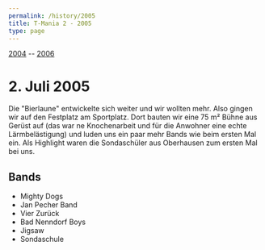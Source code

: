 ```yaml
---
permalink: /history/2005
title: T-Mania 2 - 2005
type: page
---
```


[2004](/history/2004) -- [2006](/history/2006)

# 2. Juli 2005

<!-- ![2007]( {{ '/assets/images/2007-plakat.jpg' | relative_url }} ) -->

Die "Bierlaune" entwickelte sich weiter und wir wollten mehr. Also gingen wir auf den Festplatz am Sportplatz. Dort bauten wir eine 75 m² Bühne aus Gerüst auf (das war ne Knochenarbeit und für die Anwohner eine echte Lärmbelästigung) und luden uns ein paar mehr Bands wie beim ersten Mal ein. Als Highlight waren die Sondaschüler aus Oberhausen zum ersten Mal bei uns.

## Bands

- Mighty Dogs
- Jan Pecher Band
- Vier Zurück
- Bad Nenndorf Boys
- Jigsaw
- Sondaschule